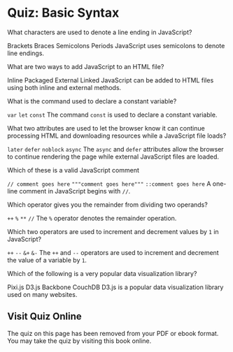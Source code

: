 # Quiz: Basic Syntax

<quiz name="">
    <question>
        <p>What characters are used to denote a line ending in JavaScript?</p>
        <answer>Brackets</answer>
        <answer>Braces</answer>
        <answer correct>Semicolons</answer>
        <answer>Periods</answer>
        <explanation>JavaScript uses semicolons to denote line endings.</explanation>
    </question>
    <question multiple>
        <p>What are two ways to add JavaScript to an HTML file?</p>
        <answer correct>Inline</answer>
        <answer>Packaged</answer>
        <answer correct>External</answer>
        <answer>Linked</answer>
        <explanation>JavaScript can be added to HTML files using both inline and external methods.</explanation>
    </question>
    <question>
        <p>What is the command used to declare a constant variable?</p>
        <answer><code>var</code></answer>
        <answer><code>let</code></answer>
        <answer correct><code>const</code></answer>
        <explanation>The command <code>const</code> is used to declare a constant variable.</explanation>
    </question>
    <question multiple>
        <p>What two attributes are used to let the browser know it can continue processing HTML and downloading resources while a JavaScript file loads?</p>
        <answer><code>later</code></answer>
        <answer correct><code>defer</code></answer>
        <answer><code>noblock</code></answer>
        <answer correct><code>async</code></answer>
        <explanation>The <code>async</code> and <code>defer</code> attributes allow the browser to continue rendering the page while external JavaScript files are loaded.</explanation>
    </question>
    <question>
        <p>Which of these is a valid JavaScript comment</p>
        <answer><code><!-- comment goes here --></code></answer>
        <answer correct><code>// comment goes here</code></answer>
        <answer><code>"""comment goes here"""</code></answer>
        <answer><code>::comment goes here</code></answer>
        <explanation>A one-line comment in JavaScript begins with <code>//</code>.</explanation>
    </question>
    <question>
        <p>Which operator gives you the remainder from dividing two operands?</p>
        <answer><code>++</code></answer>
        <answer correct><code>%</code></answer>
        <answer><code>**</code></answer>
        <answer><code>//</code></answer>
        <explanation>The <code>%</code> operator denotes the remainder operation.</explanation>
    </question>
    <question multiple>
        <p>Which two operators are used to increment and decrement values by <code>1</code> in JavaScript?</p>
        <answer correct><code>++</code></answer>
        <answer correct><code>--</code></answer>
        <answer><code>&+</code></answer>
        <answer><code>&-</code></answer>
        <explanation>The <code>++</code> and <code>--</code> operators are used to increment and decrement the value of a variable by <code>1</code>.</explanation>
    </question>    
    <question>
        <p>Which of the following is a very popular data visualization library?</p>
        <answer>Pixi.js</answer>
        <answer correct>D3.js</answer>
        <answer>Backbone</answer>
        <answer>CouchDB</answer>
        <explanation>D3.js is a popular data visualization library used on many websites.</explanation>
    </question>   
</quiz>

<div class="no-quiz">
     <h2>Visit Quiz Online</h2>
     <p> 
         The quiz on this page has been removed from your PDF 
         or ebook format. You may take the quiz by visiting
         this book online.
     </p>
</div>
